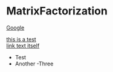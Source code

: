 # MatrixFactorization

[Google](https://www.google.com)


[this is a test](./m1.py)\
[link text itself]

[link text itself]: https://wwww.google.com

- Test
- Another
  -Three
